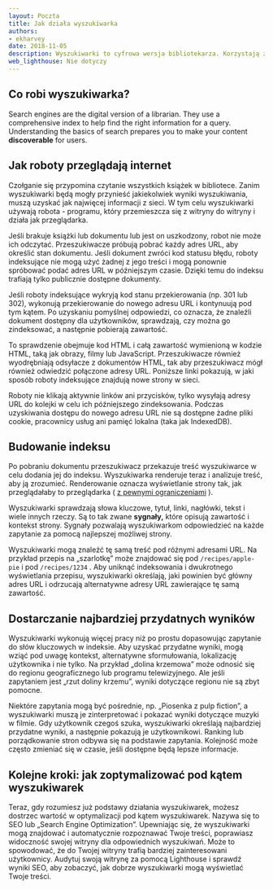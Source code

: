 ```yaml
---
layout: Poczta
title: Jak działa wyszukiwarka
authors:
- ekharvey
date: 2018-11-05
description: Wyszukiwarki to cyfrowa wersja bibliotekarza. Korzystają z obszernego indeksu, aby znaleźć odpowiednie informacje do zapytania. Zrozumienie podstaw wyszukiwania przygotuje Cię do znalezienia treści dla użytkowników.
web_lighthouse: Nie dotyczy
---
```


## Co robi wyszukiwarka?

Search engines are the digital version of a librarian. They use a comprehensive index to help find the right information for a query. Understanding the basics of search prepares you to make your content **discoverable** for users.

## Jak roboty przeglądają internet

Czołganie się przypomina czytanie wszystkich książek w bibliotece. Zanim wyszukiwarki będą mogły przynieść jakiekolwiek wyniki wyszukiwania, muszą uzyskać jak najwięcej informacji z sieci. W tym celu wyszukiwarki używają robota - programu, który przemieszcza się z witryny do witryny i działa jak przeglądarka.

Jeśli brakuje książki lub dokumentu lub jest on uszkodzony, robot nie może ich odczytać. Przeszukiwacze próbują pobrać każdy adres URL, aby określić stan dokumentu. Jeśli dokument zwróci kod statusu błędu, roboty indeksujące nie mogą użyć żadnej z jego treści i mogą ponownie spróbować podać adres URL w późniejszym czasie. Dzięki temu do indeksu trafiają tylko publicznie dostępne dokumenty.

Jeśli roboty indeksujące wykryją kod stanu przekierowania (np. 301 lub 302), wykonują przekierowanie do nowego adresu URL i kontynuują pod tym kątem. Po uzyskaniu pomyślnej odpowiedzi, co oznacza, że znaleźli dokument dostępny dla użytkowników, sprawdzają, czy można go zindeksować, a następnie pobierają zawartość.

To sprawdzenie obejmuje kod HTML i całą zawartość wymienioną w kodzie HTML, taką jak obrazy, filmy lub JavaScript. Przeszukiwacze również wyodrębniają odsyłacze z dokumentów HTML, tak aby przeszukiwacz mógł również odwiedzić połączone adresy URL. Poniższe linki pokazują, w jaki sposób roboty indeksujące znajdują nowe strony w sieci.

Roboty nie klikają aktywnie linków ani przycisków, tylko wysyłają adresy URL do kolejki w celu ich późniejszego zindeksowania. Podczas uzyskiwania dostępu do nowego adresu URL nie są dostępne żadne pliki cookie, pracownicy usług ani pamięć lokalna (taka jak IndexedDB).

## Budowanie indeksu

Po pobraniu dokumentu przeszukiwacz przekazuje treść wyszukiwarce w celu dodania jej do indeksu. Wyszukiwarka renderuje teraz i analizuje treść, aby ją zrozumieć. Renderowanie oznacza wyświetlanie strony tak, jak przeglądałaby to przeglądarka ( [z pewnymi ograniczeniami](https://developers.google.com/search/docs/guides/rendering) ).

Wyszukiwarki sprawdzają słowa kluczowe, tytuł, linki, nagłówki, tekst i wiele innych rzeczy. Są to tak zwane **sygnały,** które opisują zawartość i kontekst strony. Sygnały pozwalają wyszukiwarkom odpowiedzieć na każde zapytanie za pomocą najlepszej możliwej strony.

Wyszukiwarki mogą znaleźć tę samą treść pod różnymi adresami URL. Na przykład przepis na „szarlotkę” może znajdować się pod `/recipes/apple-pie` i pod `/recipes/1234` . Aby uniknąć indeksowania i dwukrotnego wyświetlania przepisu, wyszukiwarki określają, jaki powinien być główny adres URL i odrzucają alternatywne adresy URL zawierające tę samą zawartość.

## Dostarczanie najbardziej przydatnych wyników

Wyszukiwarki wykonują więcej pracy niż po prostu dopasowując zapytanie do słów kluczowych w indeksie. Aby uzyskać przydatne wyniki, mogą wziąć pod uwagę kontekst, alternatywne sformułowania, lokalizację użytkownika i nie tylko. Na przykład „dolina krzemowa” może odnosić się do regionu geograficznego lub programu telewizyjnego. Ale jeśli zapytaniem jest „rzut doliny krzemu”, wyniki dotyczące regionu nie są zbyt pomocne.

Niektóre zapytania mogą być pośrednie, np. „Piosenka z pulp fiction”, a wyszukiwarki muszą je zinterpretować i pokazać wyniki dotyczące muzyki w filmie. Gdy użytkownik czegoś szuka, wyszukiwarki określają najbardziej przydatne wyniki, a następnie pokazują je użytkownikowi. Ranking lub porządkowanie stron odbywa się na podstawie zapytania. Kolejność może często zmieniać się w czasie, jeśli dostępne będą lepsze informacje.

## Kolejne kroki: jak zoptymalizować pod kątem wyszukiwarek

Teraz, gdy rozumiesz już podstawy działania wyszukiwarek, możesz dostrzec wartość w optymalizacji pod kątem wyszukiwarek. Nazywa się to SEO lub „Search Engine Optimization”. Upewniając się, że wyszukiwarki mogą znajdować i automatycznie rozpoznawać Twoje treści, poprawiasz widoczność swojej witryny dla odpowiednich wyszukiwań. Może to spowodować, że do Twojej witryny trafią bardziej zainteresowani użytkownicy. Audytuj swoją witrynę za pomocą Lighthouse i sprawdź wyniki SEO, aby zobaczyć, jak dobrze wyszukiwarki mogą wyświetlać Twoje treści.
